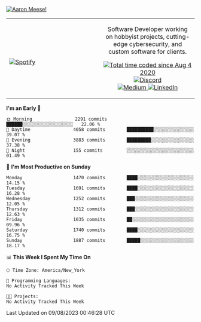 [![Aaron Meese!](https://user-images.githubusercontent.com/17814535/88975338-a2aabf00-d27f-11ea-963f-8a19608716b4.png)](https://github.com/ajmeese7/readme-ascii "README ASCII")

<!-- Modified from project here: https://github.com/novatorem/novatorem -->
<table width="100%">
  <tr>
  <td width="50%">

&nbsp; <br> [![Spotify](https://ajmeese7.vercel.app/api/spotify)](https://open.spotify.com/user/ajmeese)

  </td>
  <td width="50%">
    <p align="center">
    Software Developer working on hobbyist projects, cutting-edge cybersecurity, and custom software for clients.
    </p>
    <p align="center">
      <a href="https://wakatime.com/@f726891d-3b02-46cd-9b60-e8c59f9e2b14">
        <img src="https://wakatime.com/badge/user/f726891d-3b02-46cd-9b60-e8c59f9e2b14.svg" alt="Total time coded since Aug 4 2020" title="WakaTime" />
      </a>
      <a href="http://link.aaronmeese.com/discord">
        <img src="https://img.shields.io/badge/discord-ajmeese7%234835-369?style=flat-square&logo=discord&logoColor=white&color=purple" alt="Discord" title="Discord">
      </a>
      <br />
      <a href="https://link.aaronmeese.com/medium">
        <img src="https://img.shields.io/badge/medium-ajmeese7-1DB954?style=flat-square&logo=medium&logoColor=white" alt="Medium" title="Medium">
      </a>
      <a href="https://link.aaronmeese.com/linkedin">
        <img src="https://img.shields.io/badge/linkedIn-aaronmeese-1DB954?style=flat-square&logo=linkedin&logoColor=white&color=blue" alt="LinkedIn" title="LinkedIn">
      </a>
    </p>
  </td>

</table>

[//]: <> (The `&nbsp;` is to have Aphelion take up more space)

<!--START_SECTION:waka-->
**I'm an Early 🐤** 

```text
🌞 Morning                2291 commits        ██████░░░░░░░░░░░░░░░░░░░   22.06 % 
🌆 Daytime                4058 commits        ██████████░░░░░░░░░░░░░░░   39.07 % 
🌃 Evening                3883 commits        █████████░░░░░░░░░░░░░░░░   37.38 % 
🌙 Night                  155 commits         ░░░░░░░░░░░░░░░░░░░░░░░░░   01.49 % 
```
📅 **I'm Most Productive on Sunday** 

```text
Monday                   1470 commits        ████░░░░░░░░░░░░░░░░░░░░░   14.15 % 
Tuesday                  1691 commits        ████░░░░░░░░░░░░░░░░░░░░░   16.28 % 
Wednesday                1252 commits        ███░░░░░░░░░░░░░░░░░░░░░░   12.05 % 
Thursday                 1312 commits        ███░░░░░░░░░░░░░░░░░░░░░░   12.63 % 
Friday                   1035 commits        ██░░░░░░░░░░░░░░░░░░░░░░░   09.96 % 
Saturday                 1740 commits        ████░░░░░░░░░░░░░░░░░░░░░   16.75 % 
Sunday                   1887 commits        █████░░░░░░░░░░░░░░░░░░░░   18.17 % 
```


📊 **This Week I Spent My Time On** 

```text
🕑︎ Time Zone: America/New_York

💬 Programming Languages: 
No Activity Tracked This Week

🐱‍💻 Projects: 
No Activity Tracked This Week
```


 Last Updated on 09/08/2023 00:46:28 UTC
<!--END_SECTION:waka-->
